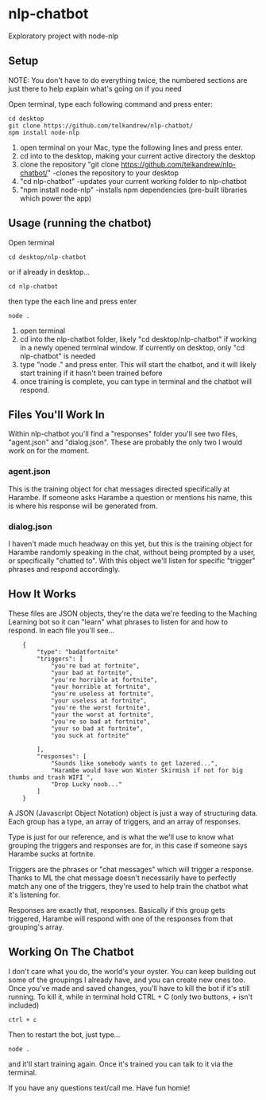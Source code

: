 # nlp-chatbot
Exploratory project with node-nlp

## Setup

NOTE: You don't have to do everything twice, the numbered sections are just there to help explain
what's going on if you need

Open terminal, type each following command and press enter:

```
cd desktop
git clone https://github.com/telkandrew/nlp-chatbot/
npm install node-nlp
```

1) open terminal on your Mac, type the following lines and press enter.
2) cd into to the desktop, making your current active directory the desktop
3) clone the repository "git clone https://github.com/telkandrew/nlp-chatbot/" -clones the repository to your desktop
4) "cd nlp-chatbot" -updates your current working folder to nlp-chatbot
5) "npm install node-nlp"  -installs npm dependencies (pre-built libraries which power the app)

## Usage (running the chatbot)

Open terminal

```
cd desktop/nlp-chatbot
```
or if already in desktop...
```
cd nlp-chatbot
```

then type the each line and press enter

```
node .
```
 1) open terminal
 2) cd into the nlp-chatbot folder, likely "cd desktop/nlp-chatbot" if working in a newly opened terminal window. If currently on desktop, only "cd nlp-chatbot" is needed
 3) type "node ." and press enter. This will start the chatbot, and it will likely start training if it hasn't been trained before
 4) once training is complete, you can type in terminal and the chatbot will respond.
 
 
## Files You'll Work In
Within nlp-chatbot you'll find a "responses" folder you'll see two files, "agent.json" and "dialog.json". These are probably the only two I would work on for the moment.

### agent.json
This is the training object for chat messages directed specifically at Harambe. If someone asks Harambe a question or mentions his name, this is where his response will be generated from.

### dialog.json
I haven't made much headway on this yet, but this is the training object for Harambe randomly speaking in the chat, without being prompted by a user, or specifically "chatted to". With this object we'll listen for specific "trigger" phrases and respond accordingly. 


## How It Works

These files are JSON objects, they're the data we're feeding to the Maching Learning bot so it can "learn" what phrases to listen for and how to respond. In each file you'll see...

```
    {
        "type": "badatfortnite"
        "triggers": [
            "you're bad at fortnite",
            "your bad at fortnite",
            "you're horrible at fortnite",
            "your horrible at fortnite",
            "you're useless at fortnite",
            "your useless at fortnite",
            "you're the worst fortnite",
            "your the worst at fortnite",
            "you're so bad at fortnite",
            "your so bad at fortnite",
            "you suck at fortnite"

        ],
        "responses": [
            "Sounds like somebody wants to get lazered...",
            "Harambe would have won Winter Skirmish if not for big thumbs and trash WIFI ",
            "Drop Lucky noob..."
        ]
    }
```

A JSON (Javascript Object Notation) object is just a way of structuring data. Each group has a type, an array of triggers, and an array of responses.

Type is just for our reference, and is what the we'll use to know what grouping the triggers and responses are for, in this case if someone says Harambe sucks at fortnite.

Triggers are the phrases or "chat messages" which will trigger a response. Thanks to ML the chat message doesn't necessarily have to perfectly match any one of the triggers, they're used to help train the chatbot what it's listening for.

Responses are exactly that, responses. Basically if this group gets triggered, Harambe will respond with one of the responses from that grouping's array.

## Working On The Chatbot

I don't care what you do, the world's your oyster. You can keep building out some of the groupings I already have, and you can create new ones too. Once you've made and saved changes, you'll have to kill the bot if it's still running. To kill it, while in terminal hold CTRL + C (only two buttons, + isn't included)

```
ctrl + c
```

Then to restart the bot, just type...

```
node .
```

and it'll start training again. Once it's trained you can talk to it via the terminal.

If you have any questions text/call me. Have fun homie!
